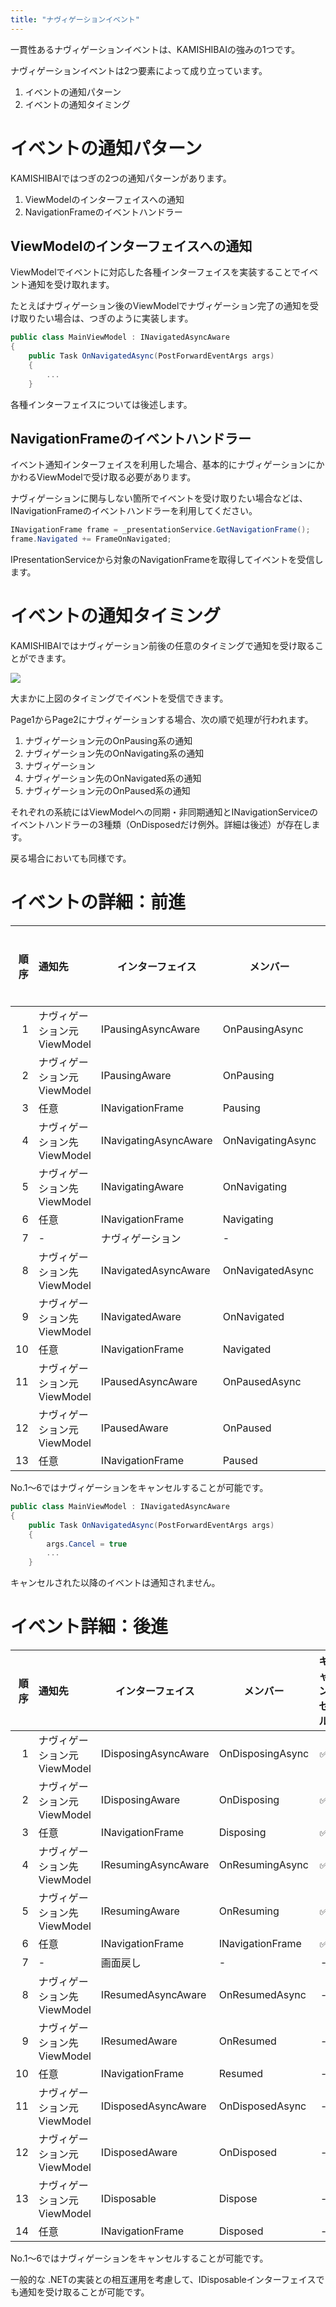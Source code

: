```yaml
---
title: "ナヴィゲーションイベント"
---
```


一貫性あるナヴィゲーションイベントは、KAMISHIBAIの強みの1つです。

ナヴィゲーションイベントは2つ要素によって成り立っています。

1. イベントの通知パターン
2. イベントの通知タイミング

# イベントの通知パターン

KAMISHIBAIではつぎの2つの通知パターンがあります。

1. ViewModelのインターフェイスへの通知
2. NavigationFrameのイベントハンドラー

## ViewModelのインターフェイスへの通知

ViewModelでイベントに対応した各種インターフェイスを実装することでイベント通知を受け取れます。

たとえばナヴィゲーション後のViewModelでナヴィゲーション完了の通知を受け取りたい場合は、つぎのように実装します。

```cs
public class MainViewModel : INavigatedAsyncAware
{
    public Task OnNavigatedAsync(PostForwardEventArgs args)
    {
        ...
    }
```

各種インターフェイスについては後述します。

## NavigationFrameのイベントハンドラー

イベント通知インターフェイスを利用した場合、基本的にナヴィゲーションにかかわるViewModelで受け取る必要があります。

ナヴィゲーションに関与しない箇所でイベントを受け取りたい場合などは、INavigationFrameのイベントハンドラーを利用してください。

```cs
INavigationFrame frame = _presentationService.GetNavigationFrame();
frame.Navigated += FrameOnNavigated;
```

IPresentationServiceから対象のNavigationFrameを取得してイベントを受信します。

# イベントの通知タイミング

KAMISHIBAIではナヴィゲーション前後の任意のタイミングで通知を受け取ることができます。

![](/images/books/kamishibai/navigation-event.png)

大まかに上図のタイミングでイベントを受信できます。

Page1からPage2にナヴィゲーションする場合、次の順で処理が行われます。

1. ナヴィゲーション元のOnPausing系の通知
2. ナヴィゲーション先のOnNavigating系の通知
3. ナヴィゲーション
4. ナヴィゲーション先のOnNavigated系の通知
5. ナヴィゲーション元のOnPaused系の通知

それぞれの系統にはViewModelへの同期・非同期通知とINavigationServiceのイベントハンドラーの3種類（OnDisposedだけ例外。詳細は後述）が存在します。

戻る場合においても同様です。

# イベントの詳細：前進

|順序|通知先|インターフェイス|メンバー|キャンセル|
|--:|:--|--|--|:-:|
|1|ナヴィゲーション元ViewModel|IPausingAsyncAware|OnPausingAsync|✅|
|2|ナヴィゲーション元ViewModel|IPausingAware|OnPausing|✅|
|3|任意|INavigationFrame|Pausing|✅|
|4|ナヴィゲーション先ViewModel|INavigatingAsyncAware|OnNavigatingAsync|✅|
|5|ナヴィゲーション先ViewModel|INavigatingAware|OnNavigating|✅|
|6|任意|INavigationFrame|Navigating|✅|
|7|-|ナヴィゲーション|-|-|
|8|ナヴィゲーション先ViewModel|INavigatedAsyncAware|OnNavigatedAsync|-|
|9|ナヴィゲーション先ViewModel|INavigatedAware|OnNavigated|-|
|10|任意|INavigationFrame|Navigated|-|
|11|ナヴィゲーション元ViewModel|IPausedAsyncAware|OnPausedAsync|-|
|12|ナヴィゲーション元ViewModel|IPausedAware|OnPaused|-|
|13|任意|INavigationFrame|Paused|-|

No.1～6ではナヴィゲーションをキャンセルすることが可能です。

```cs
public class MainViewModel : INavigatedAsyncAware
{
    public Task OnNavigatedAsync(PostForwardEventArgs args)
    {
        args.Cancel = true
        ...
    }
```

キャンセルされた以降のイベントは通知されません。

# イベント詳細：後進

|順序|通知先|インターフェイス|メンバー|キャンセル|
|--:|:--|--|--|:-:|
|1|ナヴィゲーション元ViewModel|IDisposingAsyncAware|OnDisposingAsync|✅|
|2|ナヴィゲーション元ViewModel|IDisposingAware|OnDisposing|✅|
|3|任意|INavigationFrame|Disposing|✅|
|4|ナヴィゲーション先ViewModel|IResumingAsyncAware|OnResumingAsync|✅|
|5|ナヴィゲーション先ViewModel|IResumingAware|OnResuming|✅|
|6|任意|INavigationFrame|INavigationFrame|✅|
|7|-|画面戻し|-|-|
|8|ナヴィゲーション先ViewModel|IResumedAsyncAware|OnResumedAsync|-|
|9|ナヴィゲーション先ViewModel|IResumedAware|OnResumed|-|
|10|任意|INavigationFrame|Resumed|-|
|11|ナヴィゲーション元ViewModel|IDisposedAsyncAware|OnDisposedAsync|-|
|12|ナヴィゲーション元ViewModel|IDisposedAware|OnDisposed|-|
|13|ナヴィゲーション元ViewModel|IDisposable|Dispose|-|
|14|任意|INavigationFrame|Disposed|-|

No.1～6ではナヴィゲーションをキャンセルすることが可能です。

一般的な .NETの実装との相互運用を考慮して、IDisposableインターフェイスでも通知を受け取ることが可能です。
